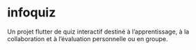 # infoquiz
Un projet flutter de quiz interactif destiné à l’apprentissage, à la collaboration et à l’évaluation personnelle ou en groupe.
